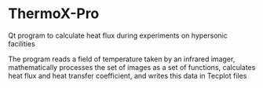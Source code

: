 # ThermoX-Pro
Qt program to calculate heat flux during experiments on hypersonic facilities

The program reads a field of temperature taken by an infrared imager, mathematically processes the set of images as a set of functions, calculates heat flux and heat transfer coefficient, and writes this data in Tecplot files
